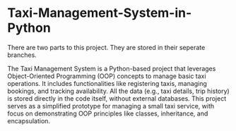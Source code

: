 # Taxi-Management-System-in-Python

There are two parts to this project. They are stored in their seperate branches.

The Taxi Management System is a Python-based project that leverages Object-Oriented Programming (OOP) concepts to manage basic taxi operations. It includes functionalities like registering taxis, managing bookings, and tracking availability. All the data (e.g., taxi details, trip history) is stored directly in the code itself, without external databases. This project serves as a simplified prototype for managing a small taxi service, with focus on demonstrating OOP principles like classes, inheritance, and encapsulation.
